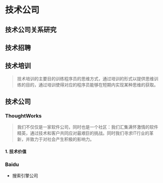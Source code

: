 # 技术公司

## 技术公司关系研究

## 技术招聘

## 技术培训

> 技术培训的主要目的训练程序员的思维方式，通过培训的形式以提供思维训练的目的，通过培训使得对应的程序员能够在短期内实现某种思维的获取。



## 技术公司

### ThoughtWorks

> 我们不仅仅是一家软件公司，同时也是一个社区：我们汇集满怀激情的软件精英，通过技术和客户共同应对最艰巨的挑战。同时我们寻求IT行业的革新，并致力于对社会产生积极的影响力。

#### 1. 技术价值

### Baidu

- 搜索引擎公司	